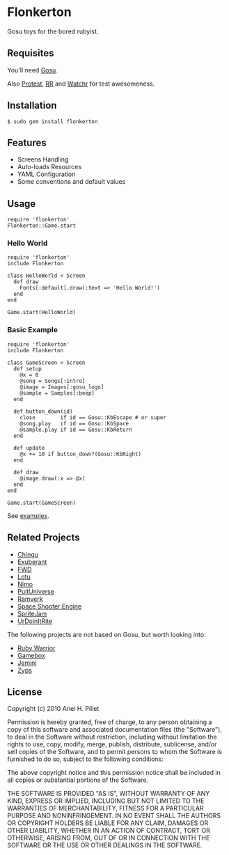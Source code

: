 # Flonkerton

Gosu toys for the bored rubyist.

## Requisites

You'll need [Gosu](http://www.libgosu.org/).

Also [Protest](http://github.com/matflores/protest), [RR](http://github.com/btakita/rr) and [Watchr](http://github.com/mynyml/watchr) for test awesomeness.

## Installation

    $ sudo gem install flonkerton

## Features

* Screens Handling
* Auto-loads Resources
* YAML Configuration
* Some conventions and default values

## Usage

    require 'flonkerton'
    Flonkerton::Game.start

### Hello World

    require 'flonkerton'
    include Flonkerton

    class HelloWorld < Screen
      def draw
        Fonts[:default].draw(:text => 'Hello World!')
      end
    end

    Game.start(HelloWorld)

### Basic Example

    require 'flonkerton'
    include Flonkerton

    class GameScreen < Screen
      def setup
        @x = 0
        @song = Songs[:intro]
        @image = Images[:gosu_logo]
        @sample = Samples[:beep]
      end

      def button_down(id)
        close        if id == Gosu::KbEscape # or super
        @song.play   if id == Gosu::KbSpace
        @sample.play if id == Gosu::KbReturn
      end

      def update
        @x += 10 if button_down?(Gosu::KbRight)
      end

      def draw
        @image.draw(:x => @x)
      end
    end

    Game.start(GameScreen)

See [examples](/apillet/flonkerton/tree/master/examples/).

## Related Projects

* [Chingu](http://github.com/ippa/chingu)
* [Exuberant](http://github.com/adamsanderson/lexery/tree/master/lib/exuberant)
* [FWD](http://github.com/walski/FWD)
* [Lotu](http://github.com/lobo-tuerto/lotu)
* [Nimo](http://github.com/moonpxi/nimo)
* [PuitUniverse](http://github.com/oneup/puituniverse)
* [Ramverk](http://github.com/deps/Ramverk)
* [Space Shooter Engine](http://github.com/belen-albeza/space-shooter/tree/master/engine/)
* [SpriteJam](http://github.com/richardeden/spritejam)
* [UrDoinItRite](http://github.com/actsasbuffoon/UrDoinItRite)

The following projects are not based on Gosu, but worth looking into:

* [Ruby Warrior](http://github.com/ryanb/ruby-warrior)
* [Gamebox](http://github.com/shawn42/gamebox)
* [Jemini](http://github.com/jemini/jemini-core)
* [Zyps](http://github.com/jaymcgavren/zyps)

## License

Copyright (c) 2010 Ariel H. Pillet

Permission is hereby granted, free of charge, to any person
obtaining a copy of this software and associated documentation
files (the "Software"), to deal in the Software without
restriction, including without limitation the rights to use,
copy, modify, merge, publish, distribute, sublicense, and/or sell
copies of the Software, and to permit persons to whom the
Software is furnished to do so, subject to the following
conditions:

The above copyright notice and this permission notice shall be
included in all copies or substantial portions of the Software.

THE SOFTWARE IS PROVIDED "AS IS", WITHOUT WARRANTY OF ANY KIND,
EXPRESS OR IMPLIED, INCLUDING BUT NOT LIMITED TO THE WARRANTIES
OF MERCHANTABILITY, FITNESS FOR A PARTICULAR PURPOSE AND
NONINFRINGEMENT. IN NO EVENT SHALL THE AUTHORS OR COPYRIGHT
HOLDERS BE LIABLE FOR ANY CLAIM, DAMAGES OR OTHER LIABILITY,
WHETHER IN AN ACTION OF CONTRACT, TORT OR OTHERWISE, ARISING
FROM, OUT OF OR IN CONNECTION WITH THE SOFTWARE OR THE USE OR
OTHER DEALINGS IN THE SOFTWARE.

